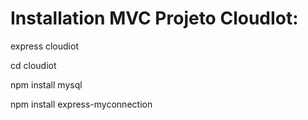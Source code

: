 # Installation MVC Projeto CloudIot:

<p>express cloudiot</p>
<p>cd cloudiot</p>
<p>npm install mysql</p>
<p>npm install express-myconnection</p>

